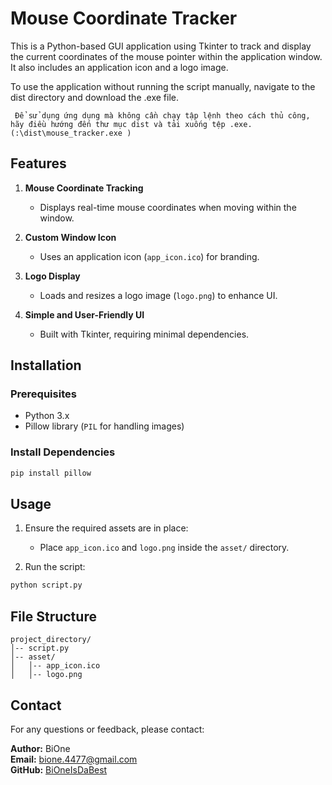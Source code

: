 # Mouse Coordinate Tracker

This is a Python-based GUI application using Tkinter to track and display the current coordinates of the mouse pointer within the application window. It also includes an application icon and a logo image.

To use the application without running the script manually, navigate to the dist directory and download the .exe file.

``` Để sử dụng ứng dụng mà không cần chạy tập lệnh theo cách thủ công, hãy điều hướng đến thư mục dist và tải xuống tệp .exe. (:\dist\mouse_tracker.exe )```

## Features

1. **Mouse Coordinate Tracking**  
   - Displays real-time mouse coordinates when moving within the window.

2. **Custom Window Icon**  
   - Uses an application icon (`app_icon.ico`) for branding.

3. **Logo Display**  
   - Loads and resizes a logo image (`logo.png`) to enhance UI.

4. **Simple and User-Friendly UI**  
   - Built with Tkinter, requiring minimal dependencies.

## Installation

### Prerequisites
- Python 3.x
- Pillow library (`PIL` for handling images)

### Install Dependencies
```sh
pip install pillow
```

## Usage

1. Ensure the required assets are in place:
   - Place `app_icon.ico` and `logo.png` inside the `asset/` directory.

2. Run the script:
```sh
python script.py
```

## File Structure
```
project_directory/
│-- script.py
│-- asset/
│   │-- app_icon.ico
│   │-- logo.png
```

## Contact
For any questions or feedback, please contact:

**Author:** BiOne  
**Email:** [bione.4477@gmail.com](mailto:bione.4477@gmail.com)  
**GitHub:** [BiOneIsDaBest](https://github.com/BiOneIsDaBest)

